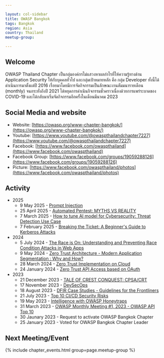 ```yaml
---

layout: col-sidebar
title: OWASP Bangkok
tags: Bangkok
region: Asia
country: Thailand
meetup-group:

---
```


## Welcome
OWASP Thailand Chapter เป็นกลุ่มองค์กรไม่แสวงหาผลกำไรที่ให้ความรู้ทางด้าน Application Security ให้กับบุคคลทั่วไป และกลุ่มเป้าหมายหลัก คือ กลุ่ม Developer ทั้งนี้ได้ดำเนินการมาตั้งแต่ปี 2016 เรื่อยมาโดยมีการจัดกิจกรรมเป็นลักษณะงานสัมมนารายเดือน (monthly) จนกระทั่งถึงปี 2021 ได้หยุดการดำเนินกิจกรรมชั่วคราวเนื่องด้วยการแพร่ระบาดของ COVID-19 และได้กลับมาเริ่มจัดกิจกรรมอีกครั้งในเดือนมีนาคม 2023

## Social Media and website
* Website: [https://owasp.org/www-chapter-bangkok/](https://owasp.org/www-chapter-bangkok/)
* Youtube: [https://www.youtube.com/@owaspthailandchapter7227](https://www.youtube.com/@owaspthailandchapter7227)
* Facebook: [https://www.facebook.com/owaspthailand](https://www.facebook.com/owaspthailand)
* Facebook Group: [https://www.facebook.com/groups/19059288126](https://www.facebook.com/groups/19059288126)
* Picture: [https://www.facebook.com/owaspthailand/photos](https://www.facebook.com/owaspthailand/photos)

## Activity
* 2025
	* 9 May 2025 - [Prompt Injection](https://www.facebook.com/photo/?fbid=995575546018794)
	* 25 April 2025 - [Automated Pentest: MYTHS VS REALITY](https://www.facebook.com/photo/?fbid=1140749364755286)
	* 7 March 2025 - [How to tune AI model for Cybersecurity: Threat Detection Use Case](https://www.facebook.com/photo/?fbid=940175218225494)
	* 7 February 2025 - [Breaking the Ticket: A Beginner's Guide to Kerberos Attacks](./slides/2025/2025-02-07_Breaking-the-Ticket-A-Beginners-Guide-to-Kerberos-Attacks.pdf)
* 2024
	* 5 July 2024 - [The Race is On: Understanding and Preventing Race Condition Attacks in Web Apps](./slides/2024/2024-07-05_The-Race-is-On.pdf)
	* 9 May 2024 - [Zero Trust Architecture - Modern Application Segmentation : Why and How?](https://www.facebook.com/owaspbangkok/posts/746976184212066)
	* 28 March 2024 - [Zero Trust Implementation on Cloud](https://www.facebook.com/owaspbangkok/posts/723473336562351)
	* 24 January 2024 - [Zero Trust API Access based on OAuth](https://www.facebook.com/owaspbangkok/posts/692324423010576)
* 2023
	* 21 December 2023 - [TALE OF CREST CONQUEST: CPSA/CRT](https://www.facebook.com/owaspbangkok/posts/674057134837305)
	* 17 November 2023 - [DevSecOps](https://www.facebook.com/owaspbangkok/posts/655596713350014)
	* 18 August 2023 - [DFIR Case Studies - Guidelines for the Frontliners](./slides/2023/2023-08-18_DFIR-Case-Studies.pdf)
	* 21 July 2023 - [Top 10 CI/CD Security Risks](./slides/2023/2023-07-21_Top-10-CI-CD-Security-Risks.pdf)
	* 19 May 2023 - [Intelligence with OWASP Honeytraps](./slides/2023/2023-05-19_OWASP-HoneyTraps.pdf)
	* 31 March 2023 - [OWASP Monthly Meeting #1, 2023 - OWASP API Top 10](./slides/2023/2023-03-31_OWASP-API.pdf)
	* 30 Jaunary 2023 - Request to activate OWASP Bangkok Chapter
	* 25 January 2023 - Voted for OWASP Bangkok Chapter Leader

Next Meeting/Event <!-- You should keep this section as it will populate your meetup events -->
---------------------
{% include chapter_events.html group=page.meetup-group %}
